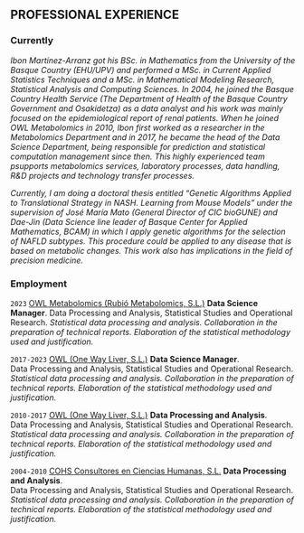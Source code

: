 ## PROFESSIONAL EXPERIENCE

### Currently

*Ibon Martínez-Arranz got his BSc. in Mathematics from the University of the Basque Country (EHU/UPV) and performed a MSc. in Current Applied Statistics Techniques and a MSc. in Mathematical Modeling Research, Statistical Analysis and Computing Sciences. In 2004, he joined the Basque Country Health Service (The Department of Health of the Basque Country Government and Osakidetza) as a data analyst and his work was mainly focused on the epidemiological report of renal patients. When he joined OWL Metabolomics in 2010, Ibon first worked as a researcher in the Metabolomics Department and in 2017, he became the head of the Data Science Department, being responsible for prediction and statistical computation management since then. This highly experienced team psupports metabolomics services, laboratory processes, data handling, R&D projects and technology transfer processes.*
  
*Currently, I am doing a doctoral thesis entitled “Genetic Algorithms Applied to Translational Strategy in NASH. Learning from Mouse Models” under the supervision of José María Mato (General Director of CIC bioGUNE) and Dae-Jin (Data Science line leader of Basque Center for Applied Mathematics, BCAM) in which I apply genetic algorithms for the selection of NAFLD subtypes. This procedure could be applied to any disease that is based on metabolic changes. This work also has implications in the field of precision medicine.*    
  
### Employment

`2023`
[OWL Metabolomics (Rubió Metabolomics, S.L.)][OWL Metabolomics] **Data Science Manager**.
Data Processing and Analysis, Statistical Studies and Operational Research. *Statistical data processing and analysis. Collaboration in the preparation of technical reports. Elaboration of the statistical methodology used and justification.*


`2017-2023`
[OWL (One Way Liver, S.L.)][OWL (One Way Liver, S.L.)] **Data Science Manager**.  
Data Processing and Analysis, Statistical Studies and Operational Research. *Statistical data processing and analysis. Collaboration in the preparation of technical reports. Elaboration of the statistical methodology used and justification.*

`2010-2017`
[OWL (One Way Liver, S.L.)][OWL (One Way Liver, S.L.)] **Data Processing and Analysis**.  
Data Processing and Analysis, Statistical Studies and Operational Research. *Statistical data processing and analysis. Collaboration in the preparation of technical reports. Elaboration of the statistical methodology used and justification.*

`2004-2010`
[COHS Consultores en Ciencias Humanas, S.L.][COHS Consultores en Ciencias Humanas, S.L.] **Data Processing and Analysis**.  
Data Processing and Analysis, Statistical Studies and Operational Research. *Statistical data processing and analysis. Collaboration in the preparation of technical reports. Elaboration of the statistical methodology used and justification.*

[OWL Metabolomics]: https://owlmetabolomics.com/
[OWL (One Way Liver, S.L.)]: https://owlmetabolomics.com/
[COHS Consultores en Ciencias Humanas, S.L.]: http://www.gac.com.es
[OWL]: https://owlmetabolomics.com/
